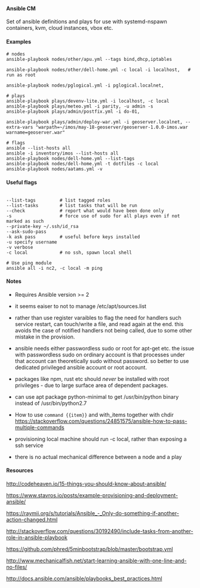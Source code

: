 
#### Ansible CM

Set of ansible definitions and plays for use with systemd-nspawn containers, kvm, cloud instances, vbox etc.


#### Examples

```
# nodes
ansible-playbook nodes/other/apu.yml --tags bind,dhcp,iptables

ansible-playbook nodes/other/dell-home.yml -c local -i localhost,   # run as root

ansible-playbook nodes/pglogical.yml -i pglogical.localnet,

# plays
ansible-playbook plays/devenv-lite.yml -i localhost, -c local
ansible-playbook plays/meteo.yml -i parity, -u admin -s
ansible-playbook plays/admin/postfix.yml -i do-01,

ansible-playbook plays/admin/deploy-war.yml -i geoserver.localnet, --extra-vars "warpath=~/imos/may-18-geoserver/geoserver-1.0.0-imos.war warname=geoserver.war"

# flags 
ansible --list-hosts all
ansible -i inventory/imos --list-hosts all
ansible-playbook nodes/dell-home.yml --list-tags
ansible-playbook nodes/dell-home.yml -t dotfiles -c local
ansible-playbook nodes/aatams.yml -v

```

#### Useful flags
```

--list-tags         # list tagged roles
--list-tasks        # list tasks that will be run
--check             # report what would have been done only
-s                  # force use of sudo for all plays even if not marked as such
--private-key ~/.ssh/id_rsa
--ask-sudo-pass
-k ask pass         # useful before keys installed
-u specify username
-v verbose
-c local            # no ssh, spawn local shell

# Use ping module
ansible all -i nc2, -c local -m ping
```

#### Notes

-  Requires Ansible version >= 2

- it seems eaiser to not to manage /etc/apt/sources.list 

- rather than use register varaibles to flag the need for handlers such service restart, can touch/write a file, and read again at the end. this avoids the case of notified handlers not being called, due to some other mistake in the provision.

- ansible needs either passwordless sudo or root for apt-get etc. the issue with passwordless sudo on ordinary account is that processes under that account can theoretically sudo without password. so better to use dedicated privileged ansible account or root account.

- packages like npm, rust etc should *never* be installed with root privileges - due to large surface area of dependent packages.

- can use apt package python-minimal to get /usr/bin/python binary instead of /usr/bin/python2.7

- How to use `command {{item}}` and with_items together with chdir https://stackoverflow.com/questions/24851575/ansible-how-to-pass-multiple-commands

- provisioning local machine should run -c local, rather than exposing a ssh service

- there is no actual mechanical difference between a node and a play


#### Resources

http://codeheaven.io/15-things-you-should-know-about-ansible/

https://www.stavros.io/posts/example-provisioning-and-deployment-ansible/

https://raymii.org/s/tutorials/Ansible_-_Only-do-something-if-another-action-changed.html

http://stackoverflow.com/questions/30192490/include-tasks-from-another-role-in-ansible-playbook

https://github.com/phred/5minbootstrap/blob/master/bootstrap.yml

http://www.mechanicalfish.net/start-learning-ansible-with-one-line-and-no-files/

http://docs.ansible.com/ansible/playbooks_best_practices.html




